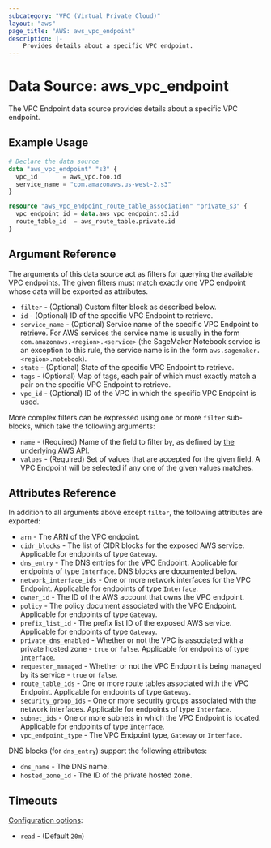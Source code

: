 ```yaml
---
subcategory: "VPC (Virtual Private Cloud)"
layout: "aws"
page_title: "AWS: aws_vpc_endpoint"
description: |-
    Provides details about a specific VPC endpoint.
---
```


# Data Source: aws_vpc_endpoint

The VPC Endpoint data source provides details about
a specific VPC endpoint.

## Example Usage

```terraform
# Declare the data source
data "aws_vpc_endpoint" "s3" {
  vpc_id       = aws_vpc.foo.id
  service_name = "com.amazonaws.us-west-2.s3"
}

resource "aws_vpc_endpoint_route_table_association" "private_s3" {
  vpc_endpoint_id = data.aws_vpc_endpoint.s3.id
  route_table_id  = aws_route_table.private.id
}
```

## Argument Reference

The arguments of this data source act as filters for querying the available VPC endpoints.
The given filters must match exactly one VPC endpoint whose data will be exported as attributes.

* `filter` - (Optional) Custom filter block as described below.
* `id` - (Optional) ID of the specific VPC Endpoint to retrieve.
* `service_name` - (Optional) Service name of the specific VPC Endpoint to retrieve. For AWS services the service name is usually in the form `com.amazonaws.<region>.<service>` (the SageMaker Notebook service is an exception to this rule, the service name is in the form `aws.sagemaker.<region>.notebook`).
* `state` - (Optional) State of the specific VPC Endpoint to retrieve.
* `tags` - (Optional) Map of tags, each pair of which must exactly match
  a pair on the specific VPC Endpoint to retrieve.
* `vpc_id` - (Optional) ID of the VPC in which the specific VPC Endpoint is used.

More complex filters can be expressed using one or more `filter` sub-blocks,
which take the following arguments:

* `name` - (Required) Name of the field to filter by, as defined by
  [the underlying AWS API](https://docs.aws.amazon.com/AWSEC2/latest/APIReference/API_DescribeVpcEndpoints.html).
* `values` - (Required) Set of values that are accepted for the given field.
  A VPC Endpoint will be selected if any one of the given values matches.

## Attributes Reference

In addition to all arguments above except `filter`, the following attributes are exported:

* `arn` - The ARN of the VPC endpoint.
* `cidr_blocks` - The list of CIDR blocks for the exposed AWS service. Applicable for endpoints of type `Gateway`.
* `dns_entry` - The DNS entries for the VPC Endpoint. Applicable for endpoints of type `Interface`. DNS blocks are documented below.
* `network_interface_ids` - One or more network interfaces for the VPC Endpoint. Applicable for endpoints of type `Interface`.
* `owner_id` - The ID of the AWS account that owns the VPC endpoint.
* `policy` - The policy document associated with the VPC Endpoint. Applicable for endpoints of type `Gateway`.
* `prefix_list_id` - The prefix list ID of the exposed AWS service. Applicable for endpoints of type `Gateway`.
* `private_dns_enabled` - Whether or not the VPC is associated with a private hosted zone - `true` or `false`. Applicable for endpoints of type `Interface`.
* `requester_managed` -  Whether or not the VPC Endpoint is being managed by its service - `true` or `false`.
* `route_table_ids` - One or more route tables associated with the VPC Endpoint. Applicable for endpoints of type `Gateway`.
* `security_group_ids` - One or more security groups associated with the network interfaces. Applicable for endpoints of type `Interface`.
* `subnet_ids` - One or more subnets in which the VPC Endpoint is located. Applicable for endpoints of type `Interface`.
* `vpc_endpoint_type` - The VPC Endpoint type, `Gateway` or `Interface`.

DNS blocks (for `dns_entry`) support the following attributes:

* `dns_name` - The DNS name.
* `hosted_zone_id` - The ID of the private hosted zone.

## Timeouts

[Configuration options](https://www.terraform.io/docs/configuration/blocks/resources/syntax.html#operation-timeouts):

- `read` - (Default `20m`)
